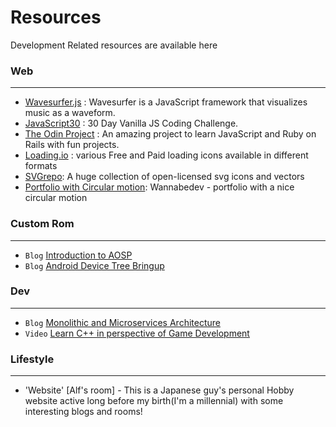 # Resources
Development Related resources are available here

### Web
-----
- [Wavesurfer.js](https://wavesurfer-js.org/) : Wavesurfer is a JavaScript framework that visualizes music as a waveform.
- [JavaScript30](https://javascript30.com/) : 30 Day Vanilla JS Coding Challenge.
- [The Odin Project](https://www.theodinproject.com/) : An amazing project to learn JavaScript and Ruby on Rails with fun projects.
- [Loading.io](https://loading.io/) : various Free and Paid loading icons available in different formats
- [SVGrepo](https://www.svgrepo.com/): A huge collection of open-licensed svg icons and vectors
- [Portfolio with Circular motion](https://wannabedev.io/tutorials/portfolio-website-concept-with-advanced-circular-motion): Wannabedev - portfolio with a nice circular motion

### Custom Rom
-----
- `Blog` [Introduction to AOSP](https://blog.realogs.in/getting-started-with-aosp/)
- `Blog` [Android Device Tree Bringup](https://blog.realogs.in/android-device-tree-bringup/)

### Dev
-----
- `Blog` [Monolithic and Microservices Architecture](https://henriquesd.medium.com/monolithic-microservices-architecture-239e8799d3e1)
- `Video` [Learn C++ in perspective of Game Development](https://youtube.com/playlist?list=PLlrATfBNZ98dudnM48yfGUldqGD0S4FFb)

### Lifestyle
-----
- 'Website' [Alf's room] - This is a Japanese guy's personal Hobby website active long before my birth(I'm a millennial) with some interesting blogs and rooms!
